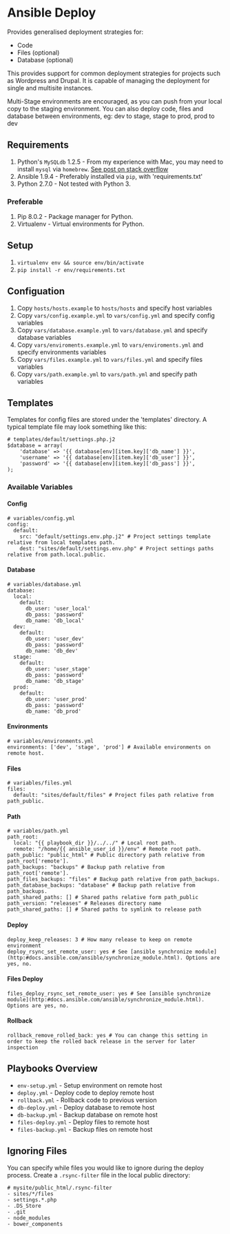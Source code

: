 # Ansible Deploy

Provides generalised deployment strategies for:

- Code
- Files (optional)
- Database (optional)

This provides support for common deployment strategies for projects such as Wordpress and Drupal. It is capable of
managing the deployment for single and multisite instances.

Multi-Stage environments are encouraged, as you can push from your local copy to the staging environment. You can
also deploy code, files and database between environments, eg: dev to stage, stage to prod, prod to dev

## Requirements

1. Python's `MySQLdb` 1.2.5 - From my experience with Mac, you may need to install `mysql` via `homebrew`. [See post on stack overflow](http://stackoverflow.com/questions/17599830/installing-mysql-python-on-mac)
2. Ansible 1.9.4 - Preferably installed via `pip`, with 'requirements.txt'
3. Python 2.7.0 - Not tested with Python 3.

### Preferable

1. Pip 8.0.2 - Package manager for Python.
2. Virtualenv - Virtual environments for Python.

## Setup

1. `virtualenv env && source env/bin/activate`
2. `pip install -r env/requirements.txt`

## Configuation

1. Copy `hosts/hosts.example` to `hosts/hosts` and specify host variables
2. Copy `vars/config.example.yml` to `vars/config.yml` and specify config variables
3. Copy `vars/database.example.yml` to `vars/database.yml` and specify database variables
4. Copy `vars/enviroments.example.yml` to `vars/enviroments.yml` and specify environments variables
5. Copy `vars/files.example.yml` to `vars/files.yml` and specify files variables
6. Copy `vars/path.example.yml` to `vars/path.yml` and specify path variables

## Templates

Templates for config files are stored under the 'templates' directory. A typical template file may look
something like this:

```
# templates/default/settings.php.j2
$database = array(
    'database' => '{{ database[env][item.key]['db_name'] }}',
    'username' => '{{ database[env][item.key]['db_user'] }}',
    'password' => '{{ database[env][item.key]['db_pass'] }}',
);
```

### Available Variables

#### Config

```
# variables/config.yml
config:
  default:
    src: "default/settings.env.php.j2" # Project settings template relative from local templates path.
    dest: "sites/default/settings.env.php" # Project settings paths relative from path.local.public.
```

#### Database

```
# variables/database.yml
database:
  local:
    default:
      db_user: 'user_local'
      db_pass: 'password'
      db_name: 'db_local'
  dev:
    default:
      db_user: 'user_dev'
      db_pass: 'password'
      db_name: 'db_dev'
  stage:
    default:
      db_user: 'user_stage'
      db_pass: 'password'
      db_name: 'db_stage'
  prod:
    default:
      db_user: 'user_prod'
      db_pass: 'password'
      db_name: 'db_prod'
```

#### Environments

```
# variables/environments.yml
environments: ['dev', 'stage', 'prod'] # Available environments on remote host.
```

#### Files

```
# variables/files.yml
files:
  default: "sites/default/files" # Project files path relative from path_public.
```

#### Path

```
# variables/path.yml
path_root:
  local: "{{ playbook_dir }}/../../" # Local root path.
  remote: "/home/{{ ansible_user_id }}/env" # Remote root path.
path_public: "public_html" # Public directory path relative from path_root['remote'].
path_backups: "backups" # Backup path relative from path_root['remote'].
path_files_backups: "files" # Backup path relative from path_backups.
path_database_backups: "database" # Backup path relative from path_backups.
path_shared_paths: [] # Shared paths relative form path_public
path_version: "releases" # Releases directory name
path_shared_paths: [] # Shared paths to symlink to release path
```

#### Deploy

```
deploy_keep_releases: 3 # How many release to keep on remote environment
deploy_rsync_set_remote_user: yes # See [ansible synchronize module](http:#docs.ansible.com/ansible/synchronize_module.html). Options are yes, no.
```

#### Files Deploy

```
files_deploy_rsync_set_remote_user: yes # See [ansible synchronize module](http:#docs.ansible.com/ansible/synchronize_module.html). Options are yes, no.
```

#### Rollback

```
rollback_remove_rolled_back: yes # You can change this setting in order to keep the rolled back release in the server for later inspection
```

## Playbooks Overview

* `env-setup.yml` - Setup environment on remote host
* `deploy.yml` - Deploy code to deploy remote host
* `rollback.yml` - Rollback code to previous version
* `db-deploy.yml` - Deploy database to remote host
* `db-backup.yml` - Backup database on remote host
* `files-deploy.yml` - Deploy files to remote host
* `files-backup.yml` - Backup files on remote host

## Ignoring Files

You can specify while files you would like to ignore during the deploy process. Create a `.rsync-filter` file in the local public directory:

```
# mysite/public_html/.rsync-filter
- sites/*/files
- settings.*.php
- .DS_Store
- .git
- node_modules
- bower_components
```

